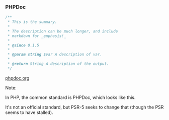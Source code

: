 ### PHPDoc

```php
/**
 * This is the summary.
 *
 * The description can be much longer, and include
 * markdown for _emphasis!_
 *
 * @since 0.1.5
 *
 * @param string $var A description of var.
 *
 * @return String A description of the output.
 */
```

[phpdoc.org](https://phpdoc.org/)

Note:

In PHP, the common standard is PHPDoc, which looks like this.

It's not an official standard, but PSR-5 seeks to change that (though the PSR seems to have stalled).